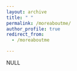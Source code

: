 ```yaml
---
layout: archive
title: " "
permalink: /moreaboutme/
author_profile: true
redirect_from:
  - /moreaboutme

---
```


NULL
